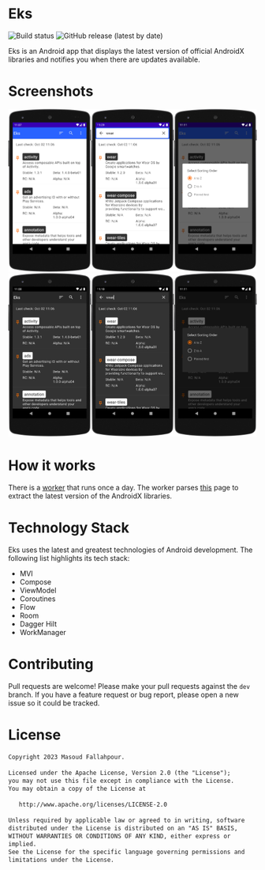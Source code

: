 # Eks

![Build status](https://github.com/masoudfallahpour/Eks/actions/workflows/build.yml/badge.svg?branch=dev)
![GitHub release (latest by date)](https://img.shields.io/github/v/release/masoudfallahpour/Eks?label=Latest%20version)

Eks is an Android app that displays the latest version of official AndroidX libraries and
notifies you when there are updates available.

# Screenshots

![Screenshots](/screenshots/1.png?raw=true "Screenshots light")
![Screenshots](/screenshots/2.png?raw=true "Screenshots dark")

# How it works

There is a [worker](https://developer.android.com/topic/libraries/architecture/workmanager) that
runs once a day. The worker parses [this](https://developer.android.com/jetpack/androidx/versions)
page to extract the latest version of the AndroidX libraries.

# Technology Stack

Eks uses the latest and greatest technologies of Android development. The following list highlights
its tech stack:

- MVI
- Compose
- ViewModel
- Coroutines
- Flow
- Room
- Dagger Hilt
- WorkManager

# Contributing

Pull requests are welcome! Please make your pull requests against the `dev` branch. If you have a
feature request or bug report, please open a new issue so it could be tracked.

License
=======

    Copyright 2023 Masoud Fallahpour.

    Licensed under the Apache License, Version 2.0 (the "License");
    you may not use this file except in compliance with the License.
    You may obtain a copy of the License at

       http://www.apache.org/licenses/LICENSE-2.0

    Unless required by applicable law or agreed to in writing, software
    distributed under the License is distributed on an "AS IS" BASIS,
    WITHOUT WARRANTIES OR CONDITIONS OF ANY KIND, either express or implied.
    See the License for the specific language governing permissions and
    limitations under the License.
